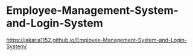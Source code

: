 # Employee-Management-System-and-Login-System
https://jakaria1152.github.io/Employee-Management-System-and-Login-System/
